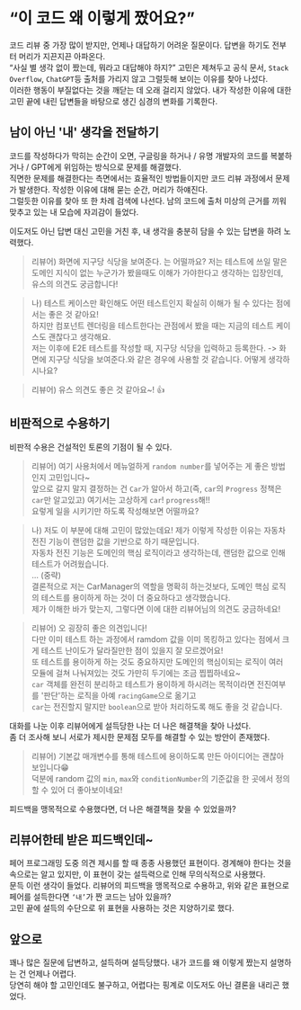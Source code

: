 # “이 코드 왜 이렇게 짰어요?”

코드 리뷰 중 가장 많이 받지만, 언제나 대답하기 어려운 질문이다. 답변을 하기도 전부터 머리가 지끈지끈 아파온다.  
“사실 별 생각 없이 짰는데, 뭐라고 대답해야 하지?” 고민은 제쳐두고 공식 문서, `Stack Overflow`, `ChatGPT`등 출처를 가리지 않고 그럴듯해 보이는 이유를 찾아 나섰다.  
이러한 행동이 부질없다는 것을 깨닫는 데 오래 걸리지 않았다. 내가 작성한 이유에 대한 고민 끝에 내린 답변들을 바탕으로 생긴 심경의 변화를 기록한다.

## 남이 아닌 '내' 생각을 전달하기

코드를 작성하다가 막히는 순간이 오면, 구글링을 하거나 / 유명 개발자의 코드를 복붙하거나 / GPT에게 위임하는 방식으로 문제를 해결했다.  
직면한 문제를 해결한다는 측면에서는 효율적인 방법들이지만 코드 리뷰 과정에서 문제가 발생한다. 작성한 이유에 대해 묻는 순간, 머리가 하얘진다.  
그럴듯한 이유를 찾아 또 한 차례 검색에 나선다. 남의 코드에 출처 미상의 근거를 끼워 맞추고 있는 내 모습에 자괴감이 들었다.

이도저도 아닌 답변 대신 고민을 거친 후, 내 생각을 충분히 담을 수 있는 답변을 하려 노력했다.

> 리뷰어) 화면에 지구당 식당을 보여준다. 는 어떨까요?
> 저는 테스트에 쓰일 말은 도메인 지식이 없는 누군가가 봤을때도 이해가 가야한다고 생각하는 입장인데, 유스의 의견도 궁금합니다!

> 나) 테스트 케이스만 확인해도 어떤 테스트인지 확실히 이해가 될 수 있다는 점에서는 좋은 것 같아요!  
> 하지만 컴포넌트 렌더링을 테스트한다는 관점에서 봤을 때는 지금의 테스트 케이스도 괜찮다고 생각해요.  
> 저는 이후에 E2E 테스트를 작성할 때, 지구당 식당을 입력하고 등록한다. -> 화면에 지구당 식당을 보여준다.와 같은 경우에 사용할 것 같습니다. 어떻게 생각하시나요?

> 리뷰어) 유스 의견도 좋은 것 같아요~! 👍

## 비판적으로 수용하기

비판적 수용은 건설적인 토론의 기점이 될 수 있다.

> 리뷰어) 여기 사용처에서 메뉴얼하게 `random number`를 넣어주는 게 좋은 방법인지 고민입니다~  
> 앞으로 갈지 말지 결정하는 건 `Car`가 알아서 하고(즉, `car`의 `Progress` 정책은 `car`만 알고있고) 여기서는 고상하게 `car`! `progress`해!!  
> 요렇게 일을 시키기만 하도록 작성해보면 어떨까요?

> 나) 저도 이 부분에 대해 고민이 많았는데요!
> 제가 이렇게 작성한 이유는 자동차 전진 기능이 랜덤한 값을 기반으로 하기 때문입니다.  
> 자동차 전진 기능은 도메인의 핵심 로직이라고 생각하는데, 랜덤한 값으로 인해 테스트가 어려웠습니다.  
> ... (중략)  
> 결론적으로 저는 CarManager의 역할을 명확히 하는것보다, 도메인 핵심 로직의 테스트를 용이하게 하는 것이 더 중요하다고 생각했습니다.  
> 제가 이해한 바가 맞는지, 그렇다면 이에 대한 리뷰어님의 의견도 궁금하네요!

> 리뷰어) 오 굉장히 좋은 의견입니다!  
> 다만 이미 테스트 하는 과정에서 ramdom 값을 이미 목킹하고 있다는 점에서 크게 테스트 난이도가 달라질만한 점이 있을지 잘 모르겠어요!  
> 또 테스트를 용이하게 하는 것도 중요하지만 도메인의 핵심이되는 로직이 여러 모듈에 걸쳐 나눠져있는 것도 가만히 두기에는 조금 찝찝하네요~  
> `car` 객체를 완전히 분리하고 테스트가 용이하게 하시려는 목적이라면 전진여부를 '판단'하는 로직을 아예 `racingGame`으로 옮기고  
> `car`는 전진할지 말지만 `boolean`으로 받아 처리하도록 해도 좋을 것 같습니다.

대화를 나눈 이후 리뷰어에게 설득당한 나는 더 나은 해결책을 찾아 나섰다.  
좀 더 조사해 보니 서로가 제시한 문제점 모두를 해결할 수 있는 방안이 존재했다.

> 리뷰어) 기본값 매개변수를 통해 테스트에 용이하도록 만든 아이디어는 괜찮아 보입니다😁  
> 덕분에 random 값의 `min`, `max`와 `conditionNumber`의 기준값을 한 곳에서 정의할 수 있어 더 좋아보이네요!

피드백을 맹목적으로 수용했다면, 더 나은 해결책을 찾을 수 있었을까?

## 리뷰어한테 받은 피드백인데~

페어 프로그래밍 도중 의견 제시를 할 때 종종 사용했던 표현이다. 경계해야 한다는 것을 속으로는 알고 있지만, 이 표현이 갖는 설득력으로 인해 무의식적으로 사용했다.  
문득 이런 생각이 들었다. 리뷰어의 피드백을 맹목적으로 수용하고, 위와 같은 표현으로 페어를 설득한다면 `‘내’`가 짠 코드는 남아 있을까?  
고민 끝에 설득의 수단으로 위 표현을 사용하는 것은 지양하기로 했다.

## 앞으로

꽤나 많은 질문에 답변하고, 설득하며 설득당했다. 내가 코드를 왜 이렇게 짰는지 설명하는 건 언제나 어렵다.  
당연히 해야 할 고민인데도 불구하고, 어렵다는 핑계로 이도저도 아닌 결론을 내리곤 했었다.
